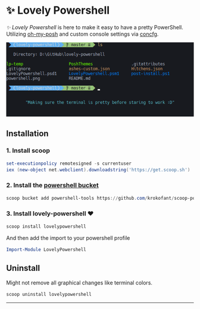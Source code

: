 # ✨ Lovely Powershell

_✨ Lovely Powershell_ is here to make it easy to have a pretty PowerShell. Utilizing [oh-my-posh](https://github.com/JanDeDobbeleer/oh-my-posh) and custom console settings via [concfg](https://github.com/lukesampson/concfg).

![Powershell Window](pwsh.png)

## Installation

### 1. Install scoop

```powershell
set-executionpolicy remotesigned -s currentuser
iex (new-object net.webclient).downloadstring('https://get.scoop.sh')
```

### 2. Install the [powershell bucket](https://github.com/krokofant/scoop-powershell-bucket)

```powershell
scoop bucket add powershell-tools https://github.com/krokofant/scoop-powershell-bucket.git
```

### 3. Install lovely-powershell ❤

```powershell
scoop install lovelypowershell
```

And then add the import to your powershell profile

```powershell
Import-Module LovelyPowershell
```

## Uninstall

Might not remove all graphical changes like terminal colors.

```powershell
scoop uninstall lovelypowershell
```

---

